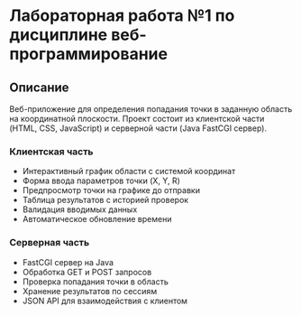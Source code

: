 # Лабораторная работа №1 по дисциплине веб-программирование

## Описание

Веб-приложение для определения попадания точки в заданную область на координатной плоскости. Проект состоит из
клиентской части (HTML, CSS, JavaScript) и серверной части (Java FastCGI сервер).

### Клиентская часть

* Интерактивный график области с системой координат
* Форма ввода параметров точки (X, Y, R)
* Предпросмотр точки на графике до отправки
* Таблица результатов с историей проверок
* Валидация вводимых данных
* Автоматическое обновление времени

### Серверная часть

* FastCGI сервер на Java
* Обработка GET и POST запросов
* Проверка попадания точки в область
* Хранение результатов по сессиям
* JSON API для взаимодействия с клиентом